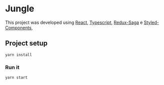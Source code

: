 # Jungle

This project was developed using [React](https://pt-br.reactjs.org/), [Typescript](https://www.typescriptlang.org/), [Redux-Saga](https://redux-saga.js.org/) e [Styled-Components](https://styled-components.com/),

## Project setup

```
yarn install
```

### Run it

```
yarn start
```
